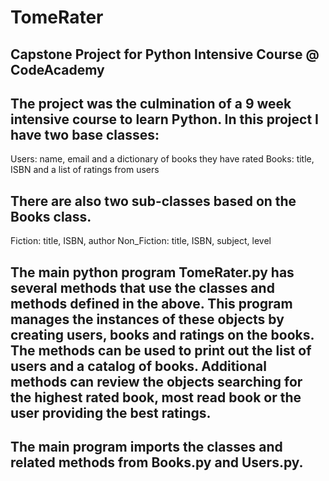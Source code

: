 # TomeRater
## Capstone Project for Python Intensive Course @ CodeAcademy

## The project was the culmination of a 9 week intensive course to learn Python. In this project I have two base classes:

  Users:  name, email and a dictionary of books they have rated
  Books:  title, ISBN and a list of ratings from users

## There are also two sub-classes based on the Books class.

  Fiction:  title, ISBN, author
  Non_Fiction:  title, ISBN, subject, level
  
## The main python program TomeRater.py has several methods that use the classes and methods defined in the above.  This program manages the instances of these objects by creating users, books and ratings on the books.   The methods can be used to print out the list of users and a catalog of books.   Additional methods can review the objects searching for the highest rated book, most read book or the user providing the best ratings.

## The main program imports the classes and related methods from Books.py and Users.py.
  
  
